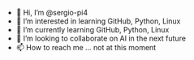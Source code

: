 - 👋 Hi, I’m @sergio-pi4
- 👀 I’m interested in learning GitHub, Python, Linux
- 🌱 I’m currently learning GitHub, Python, Linux
- 💞️ I’m looking to collaborate on AI in the next future
- 📫 How to reach me ... not at this moment

<!---
sergio-pi4/sergio-pi4 is a ✨ special ✨ repository because its `README.md` (this file) appears on your GitHub profile.
You can click the Preview link to take a look at your changes.
--->
